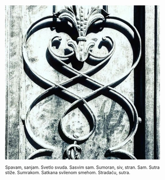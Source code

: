 ![](s.jpg)

Spavam, sanjam. Svetlo svuda. Sasvim sam. Sumoran, siv, stran. Sam. Sutra stiže. Sumrakom. Satkana svilenom smehom. Stradaću, sutra.
